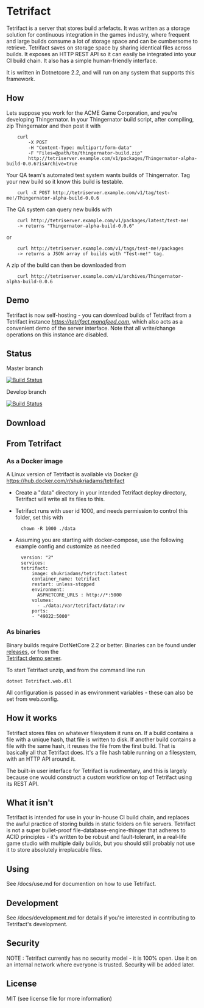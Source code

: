 # Tetrifact

Tetrifact is a server that stores build arfefacts. It was written as a storage solution for continuous integration in the games industry, where frequent and large builds consume a lot of storage space and can be cumbersome to retrieve. Tetrifact saves on storage space by sharing identical files across builds. It exposes an HTTP REST API so it can easily be integrated into your CI build chain. It also has a simple human-friendly interface.

It is written in Dotnetcore 2.2, and will run on any system that supports this framework.

## How

Lets suppose you work for the ACME Game Corporation, and you're developing Thingernator.
In your Thingernator build script, after compiling, zip Thingernator and then post it with

        curl 
            -X POST 
            -H "Content-Type: multipart/form-data" 
            -F "Files=@path/to/thingernator-build.zip" 
            http://tetriserver.example.com/v1/packages/Thingernator-alpha-build-0.0.6?isArchive=true 

Your QA team's automated test system wants builds of Thingernator. Tag your new build so it know this build is testable.

        curl -X POST http://tetriserver.example.com/v1/tag/test-me!/Thingernator-alpha-build-0.0.6

The QA system can query new builds with

        curl http://tetriserver.example.com/v1/packages/latest/test-me! 
        -> returns "Thingernator-alpha-build-0.0.6"
        
or 

        curl http://tetriserver.example.com/v1/tags/test-me!/packages 
        -> returns a JSON array of builds with "Test-me!" tag.

A zip of the build can then be downloaded from
        
        curl http://tetriserver.example.com/v1/archives/Thingernator-alpha-build-0.0.6
        
## Demo

Tetrifact is now self-hosting - you can download builds of Tetrifact from a Tetrifact instance *https://tetrifact.manafeed.com*, which also acts as a convenient demo of the server interface. Note that all write/change operations on this instance are disabled.

## Status

Master branch

[![Build Status](https://travis-ci.org/shukriadams/tetrifact.svg?branch=master)](https://travis-ci.org/shukriadams/tetrifact)

Develop branch

[![Build Status](https://travis-ci.org/shukriadams/tetrifact.svg?branch=develop)](https://travis-ci.org/shukriadams/tetrifact)

## Download 

## From Tetrifact

### As a Docker image

A Linux version of Tetrifact is available via Docker @ https://hub.docker.com/r/shukriadams/tetrifact 

- Create a "data" directory in your intended Tetrifact deploy directory, Tetrifact will write all its files to this. 
- Tetrifact runs with user id 1000, and needs permission to control this folder, set this with

        chown -R 1000 ./data

- Assuming you are starting with docker-compose, use the following example config and customize as needed

        version: "2"
        services:
        tetrifact:
            image: shukriadams/tetrifact:latest
            container_name: tetrifact
            restart: unless-stopped
            environment:
              ASPNETCORE_URLS : http://*:5000
            volumes:
              - ./data:/var/tetrifact/data/:rw
            ports:
            - "49022:5000"

### As binaries

Binary builds require DotNetCore 2.2 or better. Binaries can be found under [releases](https://github.com/shukriadams/tetrifact/releases), or from the  
[Tetrifact demo server](https://hub.docker.com/r/shukriadams/tetrifact).

To start Tetrifact unzip, and from the command line run

    dotnet Tetrifact.web.dll

All configuration is passed in as environment variables - these can also be set from web.config.

## How it works

Tetrifact stores files on whatever filesystem it runs on. If a build contains a file with a unique hash, that file is written to disk. If another build contains a file with the same hash, it reuses the file from the first build. That is basically all that Tetrifact does. It's a file hash table running on a filesystem, with an HTTP API around it.

The built-in user interface for Tetrifact is rudimentary, and this is largely because one would construct a custom workflow on top of Tetrifact using its REST API. 

## What it isn't

Tetrifact is intended for use in your in-house CI build chain, and replaces the awful practice of storing builds in static folders on file servers. Tetrifact is not a super bullet-proof file-database-engine-thinger that adheres to ACID principles - it's written to be robust and fault-tolerant, in a real-life game studio with multiple daily builds, but you should still probably not use it to store absolutely irreplacable files. 

## Using

See /docs/use.md for documention on how to use Tetrifact.

## Development

See /docs/development.md for details if you're interested in contributing to Tetrifact's development.

## Security

NOTE : Tetrifact currently has no security model - it is 100% open. Use it on an internal network where everyone is trusted. Security will be added later.

## License

MIT (see license file for more information)
